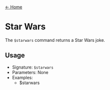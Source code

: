 [← Home](./)

# Star Wars

The `$starwars` command returns a Star Wars joke.

## Usage
* Signature: `$starwars`
* Parameters: None
* Examples:
  - $starwars